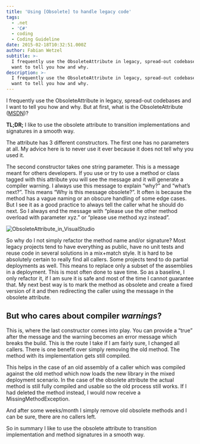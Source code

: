 ```yaml
---
title: 'Using [Obsolete] to handle legacy code'
tags:
  - .net
  - 'C#'
  - coding
  - Coding Guideline
date: 2015-02-18T10:32:51.000Z
author: Fabian Wetzel
subtitle: >-
  I frequently use the ObsoleteAttribute in legacy, spread-out codebases and I
  want to tell you how and why.
description: >-
  I frequently use the ObsoleteAttribute in legacy, spread-out codebases and I
  want to tell you how and why.
---
```


I frequently use the ObsoleteAttribute in legacy, spread-out codebases and I want to tell you how and why. But at first, what is the ObsoleteAttribute ([MSDN](https://msdn.microsoft.com/en-us/library/system.obsoleteattribute(v=vs.110).aspx "ObsoleteAttribute on MSDN"))?

**TL;DR;** I like to use the obsolete attribute to transition implementations and signatures in a smooth way.

The attribute has 3 different constructors. The first one has no parameters at all. My advice here is to never use it ever because it does not tell why you used it.

The second constructor takes one string parameter. This is a message meant for others developers. If you use or try to use a method or class tagged with this attribute you will see the message and it will generate a compiler warning. I always use this message to explain “why?” and “what’s next?”. This means “Why is this message obsolete?”. It often is because the method has a vague naming or an obscure handling of some edge cases. But I see it as a good practice to always tell the caller what he should do next. So I always end the message with “please use the other method overload with parameter xyz.” or “please use method xyz instead”.

![ObsoleteAttribute_in_VisualStudio](https://az275061.vo.msecnd.net/blogmedia/2015/02/ObsoleteAttribute_in_VisualStudio.png "ObsoleteAttribute_in_VisualStudio")

So why do I not simply refactor the method name and/or signature? Most legacy projects tend to have everything as public, have no unit tests and reuse code in several solutions in a mix+match style. It is hard to be absolutely certain to really find all callers. Some projects tend to do partial deployments as well. This means to replace only a subset of the assemblies in a deployment. This is most often done to save time. So as a baseline, I only refactor it, if I am sure it is safe and most of the time I cannot guarantee that. My next best way is to mark the method as obsolete and create a fixed version of it and then redirecting the caller using the message in the obsolete attribute.

## But who cares about compiler _warnings_?

This is, where the last constructor comes into play. You can provide a “true” after the message and the warning becomes an error message which breaks the build. This is the route I take if I am fairly sure, I changed all callers. There is one benefit over simply removing the old method. The method with its implementation gets still compiled.  <p>This helps in the case of an old assembly of a caller which was compiled against the old method which now loads the new library in the mixed deployment scenario. In the case of the obsolete attribute the actual method is still fully compiled and usable so the old process still works. If I had deleted the method instead, I would now receive a MissingMethodException.

And after some weeks/month I simply remove old obsolete methods and I can be sure, there are no callers left.

So in summary I like to use the obsolete attribute to transition implementation and method signatures in a smooth way.
</p>


